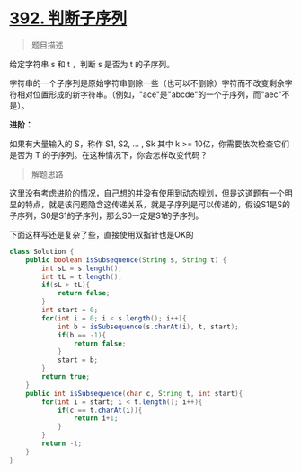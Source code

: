 # [392. 判断子序列](https://leetcode.cn/problems/is-subsequence/)

> 题目描述

给定字符串 s 和 t ，判断 s 是否为 t 的子序列。

字符串的一个子序列是原始字符串删除一些（也可以不删除）字符而不改变剩余字符相对位置形成的新字符串。（例如，"ace"是"abcde"的一个子序列，而"aec"不是）。

**进阶：**

如果有大量输入的 S，称作 S1, S2, ... , Sk 其中 k >= 10亿，你需要依次检查它们是否为 T 的子序列。在这种情况下，你会怎样改变代码？

> 解题思路

这里没有考虑进阶的情况，自己想的并没有使用到动态规划，但是这道题有一个明显的特点，就是该问题隐含这传递关系，就是子序列是可以传递的，假设S1是S的子序列，S0是S1的子序列，那么S0一定是S1的子序列。

下面这样写还是复杂了些，直接使用双指针也是OK的

```java
class Solution {
    public boolean isSubsequence(String s, String t) {
        int sL = s.length();
        int tL = t.length();
        if(sL > tL){
            return false;
        }
        int start = 0;
        for(int i = 0; i < s.length(); i++){
            int b = isSubsequence(s.charAt(i), t, start);
            if(b == -1){
                return false;
            }
            start = b;
        }
        return true;
    }
    public int isSubsequence(char c, String t, int start){
        for(int i = start; i < t.length(); i++){
            if(c == t.charAt(i)){
                return i+1;
            }
        }
        return -1;
    }
}
```

